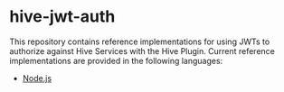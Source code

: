# hive-jwt-auth

This repository contains reference implementations for using JWTs to authorize
against Hive Services with the Hive Plugin. Current reference implementations
are provided in the following languages:

- [Node.js](nodejs/README.md)
